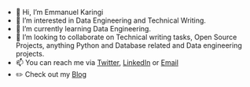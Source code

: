 - 👋 Hi, I’m Emmanuel Karingi
- 👀 I’m interested in Data Engineering and Technical Writing.
- 🌱 I’m currently learning Data Engineering.
- 💞️ I’m looking to collaborate on Technical writing tasks, Open Source Projects, anything Python and Database related and Data engineering projects.
- 📫 You can reach me via [Twitter](https://twitter.com/Karingi_), [LinkedIn](https://www.linkedin.com/in/emmanuel-kariithi/) or [Email](emmanuelkaringi@gmail.com)
- :pencil2: Check out my [Blog](https://dev.to/immah)

<!---
emmanuelkaringi/emmanuelkaringi is a ✨ special ✨ repository because its `README.md` (this file) appears on your GitHub profile.
You can click the Preview link to take a look at your changes.
--->
